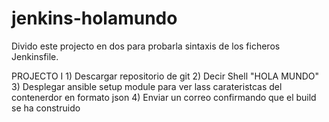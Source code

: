 # jenkins-holamundo
Divido este projecto en dos para probarla sintaxis de los ficheros Jenkinsfile.

PROJECTO I
    1) Descargar repositorio de git
    2) Decir Shell "HOLA MUNDO"
    3) Desplegar ansible setup module para ver lass carateristcas del contenerdor en formato json
    4) Enviar un correo confirmando que el build se ha construido

